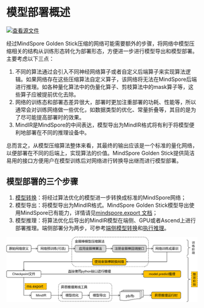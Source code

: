 # 模型部署概述

[![查看源文件](https://mindspore-website.obs.cn-north-4.myhuaweicloud.com/website-images/master/resource/_static/logo_source.svg)](https://gitee.com/mindspore/docs/blob/master/docs/golden_stick/docs/source_zh_cn/deployment/overview.md)

经过MindSpore Golden Stick压缩的网络可能需要额外的步骤，将网络中模型压缩相关的结构从训练形态转化为部署形态，方便进一步进行模型导出和模型部署。主要考虑以下三点：

1. 不同的算法通过会引入不同神经网络算子或者自定义后端算子来实现算法逻辑。如果网络存在这些压缩算法自定义算子，该网络将无法在MindSpore后端进行推理。如各种量化算法中的伪量化算子、剪枝算法中的mask算子等，这些算子应被提前优化去除。
2. 网络的训练态和部署态差异很大，部署时更加注重部署的功耗、性能等，所以通常会对训练网络做一些优化，如数据类型的优化、常量折叠等，其目的是为了尽可能提高部署时的效果。
3. MindIR是MindSpore的中间表达，模型导出为MindIR格式将有利于将模型便利地部署在不同的推理设备中。

总而言之，从模型压缩算法整体来看，其最终的输出应该是一个标准的量化网络，以便部署在不同的后端上，实现算法的价值。MindSpore Golden Stick提供简洁易用的接口方便用户在模型训练后对网络进行转换导出继而进行模型部署。

## 模型部署的三个步骤

1. [模型转换](https://www.mindspore.cn/golden_stick/docs/zh-CN/master/deployment/convert.html)：将经过算法优化的模型进一步转换成标准的MindSpore网络；
2. 模型导出：将模型导出为MindIR格式。MindSpore Golden Stick模型导出使用MindSpore已有能力，详情请见[mindspore.export 文档](https://www.mindspore.cn/docs/zh-CN/master/api_python/mindspore/mindspore.export.html)；
3. 模型推理：将算法优化后导出的MindIR模型在端侧、GPU或者Ascend上进行部署推理。端侧部署分为两步，可参考[端侧模型转换](https://www.mindspore.cn/lite/docs/zh-CN/master/use/converter_tool.html)和[执行推理](https://www.mindspore.cn/lite/docs/zh-CN/master/use/runtime_cpp.html)。

![](../images/deployment/arc.png)
